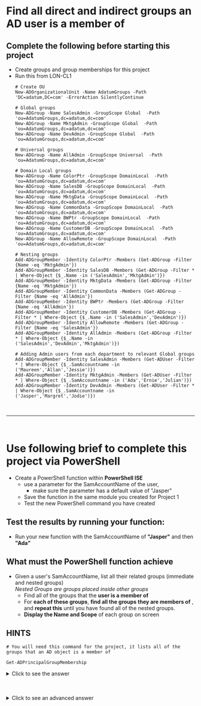 
<!--
    <details><summary>Click for hint</summary><Strong> 

    ``` 
    HINT
    ```
    </Strong></details> 
    <details><summary>Click to see the answer</summary><Strong> 
    
    ```
    ANSWER
    ```

    </Strong></details> 
-->

# Find all direct and indirect groups an AD user is a member of  

## Complete the following before starting this project

- Create groups and group memberships for this project
- Run this from LON-CL1
  ```
  # Create OU
  New-ADOrganizationalUnit -Name AdatumGroups -Path 'DC=adatum,DC=com' -ErrorAction SilentlyContinue
  
  # Global groups
  New-ADGroup -Name SalesAdmin -GroupScope Global  -Path 'ou=AdatumGroups,dc=adatum,dc=com'
  New-ADGroup -Name MktgAdmin -GroupScope Global  -Path 'ou=AdatumGroups,dc=adatum,dc=com'
  New-ADGroup -Name DevAdmin -GroupScope Global  -Path 'ou=AdatumGroups,dc=adatum,dc=com'
  
  # Universal groups
  New-ADGroup -Name AllAdmin -GroupScope Universal  -Path 'ou=AdatumGroups,dc=adatum,dc=com'
  
  # Domain Local groups
  New-ADGroup -Name ColorPtr -GroupScope DomainLocal  -Path 'ou=AdatumGroups,dc=adatum,dc=com'
  New-ADGroup -Name SalesDB -GroupScope DomainLocal  -Path 'ou=AdatumGroups,dc=adatum,dc=com'
  New-ADGroup -Name MktgData -GroupScope DomainLocal  -Path 'ou=AdatumGroups,dc=adatum,dc=com'
  New-ADGroup -Name CommonData -GroupScope DomainLocal  -Path 'ou=AdatumGroups,dc=adatum,dc=com'
  New-ADGroup -Name BWPtr -GroupScope DomainLocal  -Path 'ou=AdatumGroups,dc=adatum,dc=com'
  New-ADGroup -Name CustomerDB -GroupScope DomainLocal  -Path 'ou=AdatumGroups,dc=adatum,dc=com'
  New-ADGroup -Name AllowRemote -GroupScope DomainLocal  -Path 'ou=AdatumGroups,dc=adatum,dc=com'
  
  # Nesting groups
  Add-ADGroupMember -Identity ColorPtr -Members (Get-ADGroup -Filter {Name -eq 'MktgAdmin'})
  Add-ADGroupMember -Identity SalesDB -Members (Get-ADGroup -Filter * | Where-Object {$_.Name -in ('SalesAdmin','MktgAdmin')})
  Add-ADGroupMember -Identity MktgData -Members (Get-ADGroup -Filter {Name -eq 'MktgAdmin'})
  Add-ADGroupMember -Identity CommonData -Members (Get-ADGroup -Filter {Name -eq 'AllAdmin'})
  Add-ADGroupMember -Identity BWPtr -Members (Get-ADGroup -Filter {Name -eq 'AllAdmin'})
  Add-ADGroupMember -Identity CustomerDB -Members (Get-ADGroup -Filter * | Where-Object {$_.Name -in ('SalesAdmin','DevAdmin')})
  Add-ADGroupMember -Identity AllowRemote -Members (Get-ADGroup -Filter {Name -eq 'SalesAdmin'})
  Add-ADGroupMember -Identity AllAdmin -Members (Get-ADGroup -Filter * | Where-Object {$_.Name -in ('SalesAdmin','DevAdmin','MktgAdmin')})
  
  # Adding Admin users from each department to relevant Global groups
  Add-ADGroupMember -Identity SalesAdmin -Members (Get-ADUser -Filter * | Where-Object {$_.SamAccountname -in ('Maureen','Allan','Jessie')})
  Add-ADGroupMember -Identity MktgAdmin -Members (Get-ADUser -Filter * | Where-Object {$_.SamAccountname -in ('Ada','Ernie','Julian')})
  Add-ADGroupMember -Identity DevAdmin -Members (Get-ADUser -Filter * | Where-Object {$_.SamAccountname -in ('Jasper','Margret','Jodie')})
  ```

<br>

---

<br>

# Use following brief to complete this project via PowerShell

- Create a PowerShell function within **PowerShell ISE**
  - use a parameter for the SamAccountName of the user, 
    - make sure the parameter has a default value of "Jasper"
  - Save the function in the same module you created for Project 1 
  - Test the new PowerShell command you have created

## Test the results by running your function:
   
- Run your new function with the SamAccountName of **"Jasper"** and then **"Ada"**


## What must the PowerShell function achieve

- Given a user's SamAccountName, list all their related groups (immediate and nested groups)<br>
  *Nested Groups are groups placed inside other groups* 
  - Find all of the groups that the **user is a member of**
  - For **each of these groups**, **find all the groups they are members of** , and **repeat this** until you have found all of the nested groups.
  - **Display the Name and Scope** of each group on screen

## HINTS
```
# You will need this command for the project, it lists all of the groups that an AD object is a member of

Get-ADPrincipalGroupMembership 

```

<details><summary>Click to see the answer</summary><Strong> 
    
```
function Find-AssociatedGroupMembership {
  Param ($SamAccountName)
  function MemberOf {
    Param($ADObject)
    $Groups = Get-ADPrincipalGroupMembership -Identity $ADObject
    foreach ($Group in $Groups) {
      $Group | Select-Object -Property Name,GroupScope
      MemberOf -ADObject $Group
    }
  }
  $ADAccount = Get-ADUser -Identity $SamAccountName
  MemberOf -ADObject $ADAccount
} 
    
```

</Strong></details> 

<br>
<br>

<details><summary>Click to see an advanced answer</summary><Strong> 
    
```
function Find-AssociatedGroupMembership {
  Param ($SamAccountName)
  function Get-MemberOf {
    Param($ADObject)
    $Groups = Get-ADPrincipalGroupMembership -Identity $ADObject
    foreach ($Group in $Groups) {
      [PSCustomObject][Ordered]@{
        ObjectInGroup = $ADObject.SamAccountName
        Group = $Group.SamAccountName
        GroupScope = $Group.GroupScope
      }
      Get-MemberOf -ADObject $Group
    }
  }
  $ADAccount = Get-ADUser -Identity $SamAccountName
  Get-MemberOf -ADObject $ADAccount
} 
    
```

</Strong></details> 

